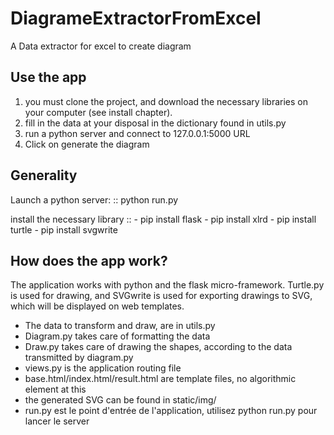 # DiagrameExtractorFromExcel

A Data extractor for excel to create diagram

## Use the app 

1. you must clone the project, and download the necessary libraries on your computer (see install chapter).
2. fill in the data at your disposal in the dictionary found in utils.py
3. run a python server and connect to 127.0.0.1:5000 URL
4. Click on generate the diagram

## Generality

Launch a python server:
::
    python run.py

install the necessary library
::
    - pip install flask
    - pip install xlrd
    - pip install turtle
    - pip install svgwrite

## How does the app work?

The application works with python and the flask micro-framework. Turtle.py is used for drawing, and SVGwrite is used for exporting drawings to SVG, which will be displayed on web templates.

- The data to transform and draw, are in utils.py
- Diagram.py takes care of formatting the data
- Draw.py takes care of drawing the shapes, according to the data transmitted by diagram.py
- views.py is the application routing file
- base.html/index.html/result.html are template files, no algorithmic element at this
- the generated SVG can be found in static/img/
- run.py est le point d'entrée de l'application, utilisez python run.py pour lancer le server
